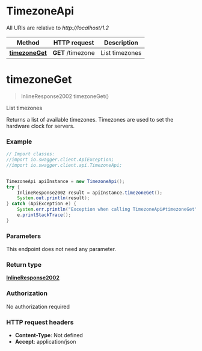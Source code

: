 # TimezoneApi

All URIs are relative to *http://localhost/1.2*

Method | HTTP request | Description
------------- | ------------- | -------------
[**timezoneGet**](TimezoneApi.md#timezoneGet) | **GET** /timezone | List timezones


<a name="timezoneGet"></a>
# **timezoneGet**
> InlineResponse2002 timezoneGet()

List timezones

Returns a list of available timezones. Timezones are used to set the hardware clock for servers.

### Example
```java
// Import classes:
//import io.swagger.client.ApiException;
//import io.swagger.client.api.TimezoneApi;


TimezoneApi apiInstance = new TimezoneApi();
try {
    InlineResponse2002 result = apiInstance.timezoneGet();
    System.out.println(result);
} catch (ApiException e) {
    System.err.println("Exception when calling TimezoneApi#timezoneGet");
    e.printStackTrace();
}
```

### Parameters
This endpoint does not need any parameter.

### Return type

[**InlineResponse2002**](InlineResponse2002.md)

### Authorization

No authorization required

### HTTP request headers

 - **Content-Type**: Not defined
 - **Accept**: application/json

